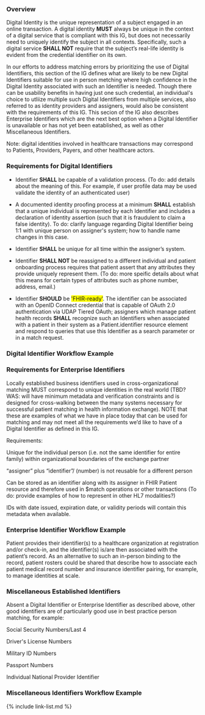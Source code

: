### Overview

Digital Identity is the unique representation of a subject engaged in an online transaction. A digital identity **MUST** always be unique in the context of a digital service that is compliant with this IG, but does not necessarily need to uniquely identify the subject in all contexts. Specifically, such a digital service **SHALL NOT** require that the subject’s real-life identity is evident from the credential identifier on its own. 

In our efforts to address matching errors by prioritizing the use of Digital Identifiers, this section of the IG defines what are likely to be new Digital Identifiers suitable for use in person metching where high confidence in the Digital Identity associated with such an Identifier is needed. Though there can be usability benefits in having just one such credential, an individual's choice to utliize multiple such Digital Identifiers from multiple services, also referred to as identity providers and assigners, would also be consistent with the requirements of this IG. This secion of the IG also describes Enterprise Identifiers which are the next best option when a Digital Identifier is unavailable or has not yet been eatablished, as well as other Miscellaneous Identifiers.

Note: digital identities involved in healthcare transactions may correspond to Patients, Providers, Payers, and other healthcare actors.

### Requirements for Digital Identifiers 

- Identifier **SHALL** be capable of a validation process. (To do: add details about the meaning of this. For example, if user profile data may be used validate the identity of an authenticated user)

- A documented identity proofing process at a minimum **SHALL** establish that a unique individual is represented by each Identifier and includes a declaration of identity assertion (such that it is fraudulent to claim a false identity). To do: clarify language regarding Digital Identifier being 1:1 with unique person on assigner's system; how to handle name changes in this case.

- Identifier **SHALL** be unique for all time within the assigner’s system.

- Identifier **SHALL NOT** be reassigned to a different individual and patient onboarding process requires that patient assert that any attributes they provide uniquely represent them. (To do: more speific details about what this means for certain types of attributes such as phone number, address, email.)

- Identifier **SHOULD** be <span style="background-color:yellow">'FHIR-ready'</span>. The identifier can be associated with an OpenID Connect credential that is capable of OAuth 2.0 authentication via UDAP Tiered OAuth; assigners which manage patient health records **SHALL** recognize such an Identifiers when associated with a patient in their system as a Patient.identifier resource element and respond to queries that use this Identifier as a search parameter or in a match request.

### Digital Identifier Workflow Example

### Requirements for Enterprise Identifiers

Locally established business identifiers used in cross-organizational matching MUST correspond to unique identities in the real world (TBD? WAS: will have minimum metadata and verification constraints and is designed for cross-walking between the many systems necessary for successful patient matching in health information exchange). NOTE that these are examples of what we have in place today that can be used for matching and may not meet all the requirements we’d like to have of a Digital Identifier as defined in this IG.

Requirements:

Unique for the individual person (i.e. not the same identifier for entire family) within organizational boundaries of the exchange partner 

“assigner” plus “identifier”/ (number) is not reusable for a different person

Can be stored as an identifier along with its assigner in FHIR Patient resource and therefore used in $match operations or other transactions (To do: provide examples of how to represent in other HL7 modalities?)

IDs with date issued, expiration date, or validity periods will contain this metadata when available.

### Enterprise Identifier Workflow Example

Patient provides their identifier(s) to a healthcare organization at registration and/or check-in, and the identifier(s) is/are then associated with the patient’s record. As an alternative to such an in-person binding to the record, patient rosters could be shared that describe how to associate each patient medical record number and insurance identifier pairing, for example, to manage identities at scale.

### Miscellaneous Established Identifiers

Absent a Digital Identifier or Enterprise Identifier as described above, other good identifiers are of particularly good use in best practice person matching, for example:

Social Security Numbers/Last 4

Driver's License Numbers

Military ID Numbers

Passport Numbers

Individual National Provider Identifier

### Miscellaneous Identifiers Workflow Example



{% include link-list.md %}
